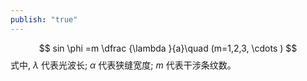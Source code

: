 ```yaml
---
publish: "true"
---
```

$$
sin \phi =m \dfrac {\lambda }{a}\quad (m=1,2,3, \cdots )
$$
式中, $\lambda$ 代表光波长; $\alpha$ 代表狭缝宽度; $m$ 代表干涉条纹数。